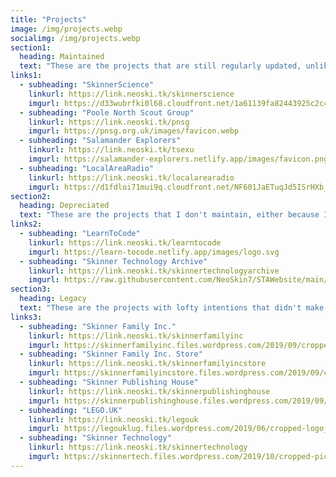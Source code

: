 ```yaml
---
title: "Projects"
image: /img/projects.webp
socialimg: /img/projects.webp
section1:
  heading: Maintained
  text: "These are the projects that are still regularly updated, unlike others..."
links1:
  - subheading: "SkinnerScience"
    linkurl: https://link.neoski.tk/skinnerscience
    imgurl: https://d33wubrfki0l68.cloudfront.net/1a61139fa82443925c2c41e459157345218b8a5b/9d160/favicon.svg
  - subheading: "Poole North Scout Group"
    linkurl: https://link.neoski.tk/pnsg
    imgurl: https://pnsg.org.uk/images/favicon.webp
  - subheading: "Salamander Explorers"
    linkurl: https://link.neoski.tk/tsexu
    imgurl: https://salamander-explorers.netlify.app/images/favicon.png
  - subheading: "LocalAreaRadio"
    linkurl: https://link.neoski.tk/localarearadio
    imgurl: https://d1fdloi71mui9q.cloudfront.net/NF601JaETuqJd5ISrHXb_8xzJzduraasoNPLe
section2:
  heading: Depreciated
  text: "These are the projects that I don't maintain, either because I've given up or, yeah, I've given up..."
links2:
  - subheading: "LearnToCode"
    linkurl: https://link.neoski.tk/learntocode
    imgurl: https://learn-tocode.netlify.app/images/logo.svg
  - subheading: "Skinner Technology Archive"
    linkurl: https://link.neoski.tk/skinnertechnologyarchive
    imgurl: https://raw.githubusercontent.com/NeoSkin7/STAWebsite/main/IMAGES/FAVICON.PNG
section3:
  heading: Legacy
  text: "These are the projects with lofty intentions that didn't make it through the bumpy alpha process. Some of them were intended as businesses offering services, which are of course unavailable. Overall, these are market flops and diabolical messes by the looks of it."
links3:
  - subheading: "Skinner Family Inc."
    linkurl: https://link.neoski.tk/skinnerfamilyinc
    imgurl: https://skinnerfamilyinc.files.wordpress.com/2019/09/cropped-logo_transparent_lightbulb.png
  - subheading: "Skinner Family Inc. Store"
    linkurl: https://link.neoski.tk/skinnerfamilyincstore
    imgurl: https://skinnerfamilyincstore.files.wordpress.com/2019/09/cropped-logo_transparent_lightbulb.png
  - subheading: "Skinner Publishing House"
    linkurl: https://link.neoski.tk/skinnerpublishinghouse
    imgurl: https://skinnerpublishinghouse.files.wordpress.com/2019/09/cropped-logo_transparent_lightbulb.png
  - subheading: "LEGO.UK"
    linkurl: https://link.neoski.tk/legouk
    imgurl: https://legouklug.files.wordpress.com/2019/06/cropped-logo_transparent1-1.png
  - subheading: "Skinner Technology"
    linkurl: https://link.neoski.tk/skinnertechnology
    imgurl: https://skinnertech.files.wordpress.com/2019/10/cropped-picture11.png
---
```

